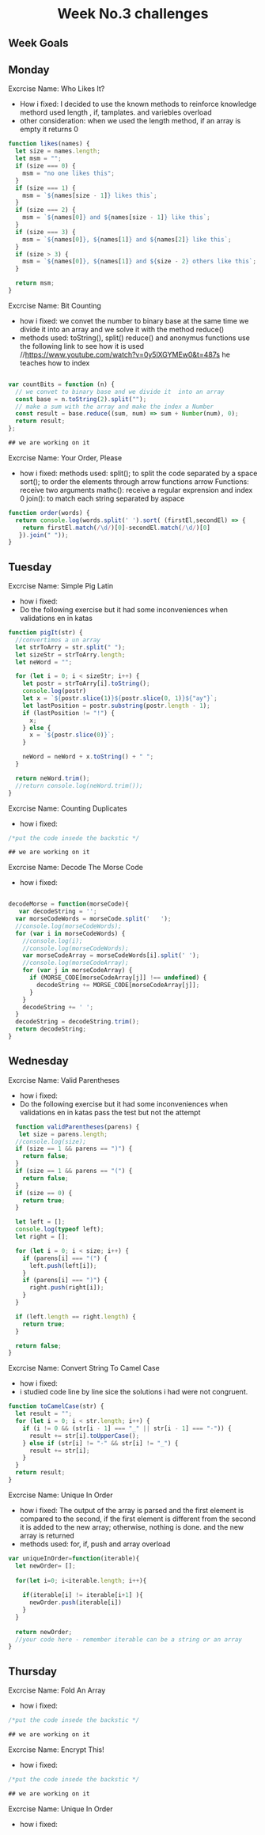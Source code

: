 <h1 align="center">Week No.3 challenges</h1>

<h2>Week Goals</h2>

## Monday

Excrcise Name: Who Likes It?

- How i fixed: I decided to use the known methods to reinforce knowledge
  methord used length , if, tamplates. and variebles overload
- other consideration: when we used the length method,
  if an array is empty it returns 0

```javascript Exercise No. 1
function likes(names) {
  let size = names.length;
  let msm = "";
  if (size === 0) {
    msm = "no one likes this";
  }
  if (size === 1) {
    msm = `${names[size - 1]} likes this`;
  }
  if (size === 2) {
    msm = `${names[0]} and ${names[size - 1]} like this`;
  }
  if (size === 3) {
    msm = `${names[0]}, ${names[1]} and ${names[2]} like this`;
  }
  if (size > 3) {
    msm = `${names[0]}, ${names[1]} and ${size - 2} others like this`;
  }

  return msm;
}
```

Excrcise Name: Bit Counting

- how i fixed: we convet the number to binary base at the same time we divide it into an array and we solve it with the method reduce()
- methods used: toString(), split() reduce()
  and anonymus functions
  use the following link to see how it is used
  //https://www.youtube.com/watch?v=0y5lXGYMEw0&t=487s
  he teaches how to index

```javascript Exercise No. 2

var countBits = function (n) {
  // we convet to binary base and we divide it  into an array
  const base = n.toString(2).split("");
  // make a sum with the array and make the index a Number
  const result = base.reduce((sum, num) => sum + Number(num), 0);
  return result;
};

## we are working on it

```

Excrcise Name: Your Order, Please

- how i fixed:
methods used: 
split(); to split the code separated by a space
sort(); to order  the elements through arrow functions
arrow Functions: receive two arguments 
mathc(): receive a regular exprension and index 0
join(): to match each string separated by aspace


```javascript Exercise No. 3
function order(words) {
  return console.log(words.split(' ').sort( (firstEl,secondEl) => {
    return firstEl.match(/\d/)[0]-secondEl.match(/\d/)[0]
   }).join(" "));
}

```

## Tuesday

Excrcise Name: Simple Pig Latin

- how i fixed:
- Do the following exercise but it had some inconveniences when validations en in  katas

```javascript Exercise No. 1
function pigIt(str) {
  //convertimos a un array
  let strToArry = str.split(" ");
  let sizeStr = strToArry.length;
  let neWord = "";

  for (let i = 0; i < sizeStr; i++) {
    let postr = strToArry[i].toString();
    console.log(postr)
    let x = `${postr.slice(1)}${postr.slice(0, 1)}${"ay"}`;
    let lastPosition = postr.substring(postr.length - 1);
    if (lastPosition != "!") {
      x;
    } else {
      x = `${postr.slice(0)}`;
    }

    neWord = neWord + x.toString() + " ";
  }

  return neWord.trim();
  //return console.log(neWord.trim());
}

```

Excrcise Name: Counting Duplicates

- how i fixed:

```javascript Exercise No. 2
/*put the code insede the backstic */

## we are working on it

```

Excrcise Name: Decode The Morse Code

- how i fixed:

```javascript Exercise No. 3

decodeMorse = function(morseCode){
   var decodeString = '';
  var morseCodeWords = morseCode.split('   ');
  //console.log(morseCodeWords);
  for (var i in morseCodeWords) {
    //console.log(i);
    //console.log(morseCodeWords);
    var morseCodeArray = morseCodeWords[i].split(' ');
    //console.log(morseCodeArray);
    for (var j in morseCodeArray) {
      if (MORSE_CODE[morseCodeArray[j]] !== undefined) {
        decodeString += MORSE_CODE[morseCodeArray[j]];
      }
    }
    decodeString += ' ';
  }
  decodeString = decodeString.trim();  
  return decodeString;
}

```

## Wednesday

Excrcise Name: Valid Parentheses
- how i fixed:
- Do the following exercise but it had some inconveniences when validations en in katas pass the test but not the attempt

```javascript Exercise No. 1
  function validParentheses(parens) {
   let size = parens.length;
  //console.log(size);
  if (size == 1 && parens == ")") {
    return false;
  }
  if (size == 1 && parens == "(") {
    return false;
  }
  if (size == 0) {
    return true;
  }

  let left = [];
  console.log(typeof left);
  let right = [];

  for (let i = 0; i < size; i++) {
    if (parens[i] === "(") {
      left.push(left[i]);
    }
    if (parens[i] === ")") {
      right.push(right[i]);
    }
  }

  if (left.length == right.length) {
    return true;
  }

  return false;
}

```

Excrcise Name: Convert String To Camel Case

- how i fixed:
- i studied code line by line sice the solutions i had were not congruent.

```javascript Exercise No. 2
function toCamelCase(str) {
  let result = "";
  for (let i = 0; i < str.length; i++) {
    if (i != 0 && (str[i - 1] === "_" || str[i - 1] === "-")) {
      result += str[i].toUpperCase();
    } else if (str[i] != "-" && str[i] != "_") {
      result += str[i];
    }
  }
  return result;
}
```

Excrcise Name: Unique In Order

- how i fixed: The output of the array is parsed and the first element is compared to the second, if the first element is different from the second it is added to the new array; otherwise, nothing is done. and the new array is returned
- methods used: for, if, push and array overload 

```javascript Exercise No. 3
var uniqueInOrder=function(iterable){
  let newOrder= [];
  
  for(let i=0; i<iterable.length; i++){
    
    if(iterable[i] != iterable[i+1] ){
      newOrder.push(iterable[i])
    }
  }
  
  return newOrder;
  //your code here - remember iterable can be a string or an array
}

```

## Thursday

Excrcise Name: Fold An Array

- how i fixed:

```javascript Exercise No. 1
/*put the code insede the backstic */

## we are working on it

```

Excrcise Name: Encrypt This!

- how i fixed:

```javascript Exercise No. 2
/*put the code insede the backstic */

## we are working on it

```

Excrcise Name: Unique In Order

- how i fixed:
